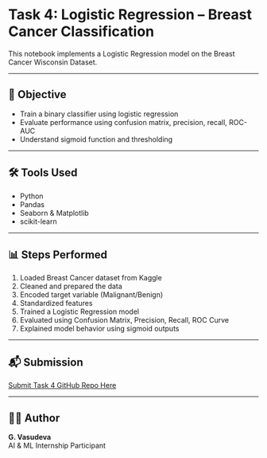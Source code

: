 # Task 4: Logistic Regression – Breast Cancer Classification

This notebook implements a Logistic Regression model on the Breast Cancer Wisconsin Dataset.

---

## 🎯 Objective

- Train a binary classifier using logistic regression
- Evaluate performance using confusion matrix, precision, recall, ROC-AUC
- Understand sigmoid function and thresholding

---

## 🛠 Tools Used

- Python
- Pandas
- Seaborn & Matplotlib
- scikit-learn

---

## 📊 Steps Performed

1. Loaded Breast Cancer dataset from Kaggle
2. Cleaned and prepared the data
3. Encoded target variable (Malignant/Benign)
4. Standardized features
5. Trained a Logistic Regression model
6. Evaluated using Confusion Matrix, Precision, Recall, ROC Curve
7. Explained model behavior using sigmoid outputs

---

## 📬 Submission

[Submit Task 4 GitHub Repo Here](https://forms.gle/7MDNs5uqQQFQjQdK7)

---

## 👨‍💻 Author

**G. Vasudeva**  
AI & ML Internship Participant
